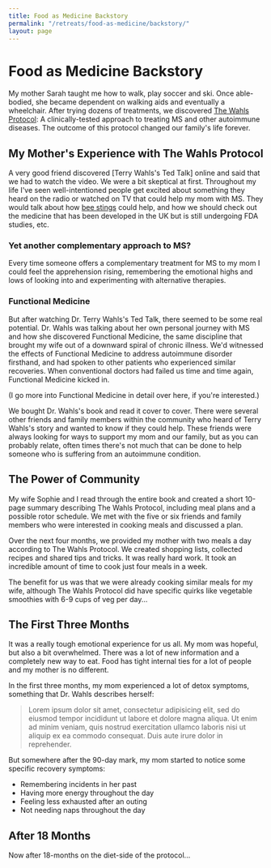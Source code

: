 ```yaml
---
title: Food as Medicine Backstory
permalink: "/retreats/food-as-medicine/backstory/"
layout: page
---
```


# Food as Medicine Backstory
My mother Sarah taught me how to walk, play soccer and ski. Once able-bodied, she became dependent on walking aids and eventually a wheelchair. After trying dozens of treatments, we discovered [The Wahls Protocol](http://terrywahls.com/about-the-wahls-protocol/): A clinically-tested approach to treating MS and other autoimmune diseases. The outcome of this protocol changed our family's life forever.

## My Mother's Experience with The Wahls Protocol
A very good friend discovered [Terry Wahls's Ted Talk] online and said that we had to watch the video. We were a bit skeptical at first. Throughout my life I've seen well-intentioned people get excited about something they heard on the radio or watched on TV that could help my mom with MS. They would talk about how [bee stings](#) could help, and how we should check out the medicine that has been developed in the UK but is still undergoing FDA studies, etc.

### Yet another complementary approach to MS?
Every time someone offers a complementary treatment for MS to my mom I could feel the apprehension rising, remembering the emotional highs and lows of looking into and experimenting with alternative therapies.

### Functional Medicine
But after watching Dr. Terry Wahls's Ted Talk, there seemed to be some real potential. Dr. Wahls was talking about her own personal journey with MS and how she discovered Functional Medicine, the same discipline that brought my wife out of a downward spiral of chronic illness. We'd witnessed the effects of Functional Medicine to address autoimmune disorder firsthand, and had spoken to other patients who experienced similar recoveries. When conventional doctors had failed us time and time again, Functional Medicine kicked in.

(I go more into Functional Medicine in detail over here, if you're interested.)

We bought Dr. Wahls's book and read it cover to cover. There were several other friends and family members within the community who heard of Terry Wahls's story and wanted to know if they could help. These friends were always looking for ways to support my mom and our family, but as you can probably relate, often times there's not much that can be done to help someone who is suffering from an autoimmune condition.

## The Power of Community
My wife Sophie and I read through the entire book and created a short 10-page summary describing The Wahls Protocol, including meal plans and a possible rotor schedule. We met with the five or six friends and family members who were interested in cooking meals and discussed a plan.

Over the next four months, we provided my mother with two meals a day according to The Wahls Protocol. We created shopping lists, collected recipes and shared tips and tricks. It was really hard work. It took an incredible amount of time to cook just four meals in a week.

The benefit for us was that we were already cooking similar meals for my wife, although The Wahls Protocol did have specific quirks like vegetable smoothies with 6-9 cups of veg per day...

## The First Three Months
It was a really tough emotional experience for us all. My mom was hopeful, but also a bit overwhelmed. There was a lot of new information and a completely new way to eat. Food has tight internal ties for a lot of people and my mother is no different.

In the first three months, my mom experienced a lot of detox symptoms, something that Dr. Wahls describes herself:

> Lorem ipsum dolor sit amet, consectetur adipisicing elit, sed do eiusmod tempor incididunt ut labore et dolore magna aliqua. Ut enim ad minim veniam, quis nostrud exercitation ullamco laboris nisi ut aliquip ex ea commodo consequat. Duis aute irure dolor in reprehender.

But somewhere after the 90-day mark, my mom started to notice some specific recovery symptoms:

- Remembering incidents in her past
- Having more energy throughout the day
- Feeling less exhausted after an outing
- Not needing naps throughout the day

## After 18 Months
Now after 18-months on the diet-side of the protocol...
